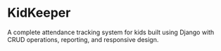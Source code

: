 # KidKeeper
A complete attendance tracking system for kids built using Django with CRUD operations, reporting, and responsive design.
